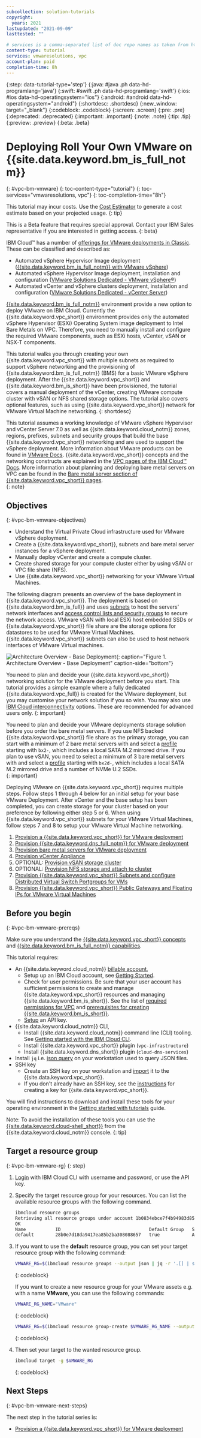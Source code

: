 ```yaml
---
subcollection: solution-tutorials
copyright:
  years: 2021
lastupdated: "2021-09-09"
lasttested: ""

# services is a comma-separated list of doc repo names as taken from https://github.ibm.com/cloud-docs/
content-type: tutorial
services: vmwaresolutions, vpc
account-plan: paid
completion-time: 8h
---
```


{:step: data-tutorial-type='step'}
{:java: #java .ph data-hd-programlang='java'}
{:swift: #swift .ph data-hd-programlang='swift'}
{:ios: #ios data-hd-operatingsystem="ios"}
{:android: #android data-hd-operatingsystem="android"}
{:shortdesc: .shortdesc}
{:new_window: target="_blank"}
{:codeblock: .codeblock}
{:screen: .screen}
{:pre: .pre}
{:deprecated: .deprecated}
{:important: .important}
{:note: .note}
{:tip: .tip}
{:preview: .preview}
{:beta: .beta}

# Deploying Roll Your Own VMware on {{site.data.keyword.bm_is_full_notm}}
{: #vpc-bm-vmware}
{: toc-content-type="tutorial"}
{: toc-services="vmwaresolutions, vpc"}
{: toc-completion-time="8h"}

This tutorial may incur costs. Use the [Cost Estimator](https://{DomainName}/estimator/review) to generate a cost estimate based on your projected usage.
{: tip}


This is a Beta feature that requires special approval. Contact your IBM Sales representative if you are interested in getting access.
{: beta}

IBM Cloud™ has a number of [offerings for VMware deployments in Classic](https://{DomainName}/docs/vmwaresolutions?topic=vmwaresolutions-getting-started#getting-started-depl-offerings). These can be classified and described as:

- Automated vSphere Hypervisor Image deployment ([{{site.data.keyword.bm_is_full_notm}} with VMware vSphere](https://{DomainName}/docs/vmware?topic=vmware-vmware-getting-started))
- Automated vSphere Hypervisor Image deployment, installation and configuration ([VMware Solutions Dedicated - VMware vSphere®](https://{DomainName}/docs/vmwaresolutions?topic=vmwaresolutions-vs_vsphereclusteroverview))
- Automated vCenter and vSphere clusters deployment, installation and configuration ([VMware Solutions Dedicated - vCenter Server](https://{DomainName}/docs/vmwaresolutions?topic=vmwaresolutions-vc_vcenterserveroverview))

[{{site.data.keyword.bm_is_full_notm}}](https://{DomainName}/docs/vpc?topic=vpc-about-bare-metal-servers) environment provide a new option to deploy VMware on IBM Cloud. Currently the {{site.data.keyword.vpc_short}} environment provides only the automated vSphere Hypervisor (ESXi) Operating System image deployment to Intel Bare Metals on VPC. Therefore, you need to manually install and configure the required VMware components, such as ESXi hosts, vCenter, vSAN or NSX-T components.

This tutorial walks you through creating your own {{site.data.keyword.vpc_short}} with multiple subnets as required to support vSphere networking and the provisioning of {{site.data.keyword.bm_is_full_notm}} (BMS) for a basic VMware vSphere deployment. After the {{site.data.keyword.vpc_short}} and {{site.data.keyword.bm_is_short}} have been provisioned, the tutorial covers a manual deployment of the vCenter, creating VMware compute cluster with vSAN or NFS shared storage options. The tutorial also covers optional features, such as using {{site.data.keyword.vpc_short}} network for VMware Virtual Machine networking.
{: shortdesc}

This tutorial assumes a working knowledge of VMware vSphere Hypervisor and vCenter Server 7.0 as well as {{site.data.keyword.cloud_notm}} zones, regions, prefixes, subnets and security groups that build the base {{site.data.keyword.vpc_short}} networking and are used to support the vSphere deployment. More information about VMware products can be found in [VMware Docs](https://docs.vmware.com). {{site.data.keyword.vpc_short}} concepts and the networking constructs are explained in the [VPC pages of the IBM Cloud™ Docs](https://{DomainName}/docs/vpc?topic=vpc-getting-started). More information about planning and deploying bare metal servers on VPC can be found in the [Bare metal server section of {{site.data.keyword.vpc_short}} pages](https://{DomainName}/docs/vpc?topic=vpc-planning-for-bare-metal-servers).  
{: note}

## Objectives
{: #vpc-bm-vmware-objectives}

* Understand the Virtual Private Cloud infrastructure used for VMware vSphere deployment.
* Create a {{site.data.keyword.vpc_short}}, subnets and bare metal server instances for a vSphere deployment.
* Manually deploy vCenter and create a compute cluster.
* Create shared storage for your compute cluster either by using vSAN or VPC file share (NFS).
* Use {{site.data.keyword.vpc_short}} networking for your VMware Virtual Machines.

The following diagram presents an overview of the base deployment in {{site.data.keyword.vpc_short}}. The deployment is based on {{site.data.keyword.bm_is_full}} and uses [subnets](https://{DomainName}/docs/vpc?topic=vpc-about-networking-for-vpc) to host the servers' network interfaces and [access control lists and security groups](https://{DomainName}/docs/vpc?topic=vpc-security-in-your-vpc) to secure the network access. VMware vSAN with local ESXi host embedded SSDs or {{site.data.keyword.vpc_short}} file share are the storage options for datastores to be used for VMware Virtual Machines. {{site.data.keyword.vpc_short}} subnets can also be used to host network interfaces of VMware Virtual machines. 

![Architecture Overview - Base Deployment](images/solution63-ryo-vmware-on-vpc/Self-Managed-Simple-20210813v1-Non-NSX-based.svg "Architecture Overview - Base Deployment"){: caption="Figure 1. Architecture Overview - Base Deployment" caption-side="bottom"}

You need to plan and decide your {{site.data.keyword.vpc_short}} networking solution for the VMware deployment before you start. This tutorial provides a simple example where a fully dedicated {{site.data.keyword.vpc_full}} is created for the VMware deployment, but you may customise your network solution if you so wish. You may also use [IBM Cloud interconnectivity](https://{DomainName}/docs/vpc?topic=vpc-interconnectivity) options. These are recommended for advanced users only.
{: important}

You need to plan and decide your VMware deployments storage solution before you order the bare metal servers. If you use NFS backed {{site.data.keyword.vpc_short}} file share as the primary storage, you can start with a minimum of 2 bare metal servers with and select a [profile](https://{DomainName}/docs/vpc?topic=vpc-bare-metal-servers-profile) starting with `bx2-`, which includes a local SATA M.2 mirrored drive. If you plan to use vSAN, you need to select a minimum of 3 bare metal servers with and select a [profile](https://{DomainName}/docs/vpc?topic=vpc-bare-metal-servers-profile) starting with `bx2d-`, which includes a local SATA M.2 mirrored drive and a number of NVMe U.2 SSDs.  
{: important}

Deploying VMware on {{site.data.keyword.vpc_short}} requires multiple steps. Follow steps 1 through 4 below for an initial setup for your base VMware Deployment. After vCenter and the base setup has been completed, you can create storage for your cluster based on your preference by following either step 5 or 6. When using {{site.data.keyword.vpc_short}} subnets for your VMware Virtual Machines, follow steps 7 and 8 to setup your VMware Virtual Machine networking.

1. [Provision a {{site.data.keyword.vpc_short}} for VMware deployment](/docs/solution-tutorials?topic=solution-tutorials-vpc-bm-vmware-vpc#vpc-bm-vmware-vpc)
2. [Provision {{site.data.keyword.dns_full_notm}} for VMware deployment](/docs/solution-tutorials?topic=solution-tutorials-vpc-bm-vmware-dns#vpc-bm-vmware-dns)
3. [Provision bare metal servers for VMware deployment](/docs/solution-tutorials?topic=solution-tutorials-vpc-bm-vmware-bms#vpc-bm-vmware-bms)
4. [Provision vCenter Appliance](/docs/solution-tutorials?topic=solution-tutorials-vpc-bm-vmware-vcenter#vpc-bm-vmware-vcenter)
5. OPTIONAL: [Provision vSAN storage cluster](/docs/solution-tutorials?topic=solution-tutorials-vpc-bm-vmware-vsan#vpc-bm-vmware-vsan)
6. OPTIONAL: [Provision NFS storage and attach to cluster](/docs/solution-tutorials?topic=solution-tutorials-vpc-bm-vmware-nfs#vpc-bm-vmware-nfs)
7. [Provision {{site.data.keyword.vpc_short}} Subnets and configure Distributed Virtual Switch Portgroups for VMs](/docs/solution-tutorials?topic=solution-tutorials-vpc-bm-vmware-newvm#vpc-bm-vmware-newvm)
8. [Provision {{site.data.keyword.vpc_short}} Public Gateways and Floating IPs for VMware Virtual Machines](/docs/solution-tutorials?topic=solution-tutorials-vpc-bm-vmware-pgwip#vpc-bm-vmware-pgwip)

## Before you begin
{: #vpc-bm-vmware-prereqs}

Make sure you understand the [{{site.data.keyword.vpc_short}} concepts](https://{DomainName}/vpc-ext/overview) and [{{site.data.keyword.bm_is_full_notm}} capabilities](https://{DomainName}/docs/vpc?topic=vpc-planning-for-bare-metal-servers).

This tutorial requires:
* An {{site.data.keyword.cloud_notm}} [billable account](https://{DomainName}/docs/account?topic=account-accounts),
   * Setup up an IBM Cloud account, see [Getting Started](https://{DomainName}/docs/account?topic=account-account-getting-started).
   * Check for user permissions. Be sure that your user account has sufficient permissions to create and manage {{site.data.keyword.vpc_short}} resources and managing {{site.data.keyword.bm_is_short}}. See the list of [required permissions  for VPC](https://{DomainName}/docs/vpc?topic=vpc-managing-user-permissions-for-vpc-resources) and [prerequisites for creating {{site.data.keyword.bm_is_short}}](https://{DomainName}/docs/vpc?topic=vpc-creating-bare-metal-servers#prereq).
   * [Setup](https://{DomainName}/docs/account?topic=account-userapikey&interface=ui)  an API key.
* {{site.data.keyword.cloud_notm}} CLI,
   * Install {{site.data.keyword.cloud_notm}} command line (CLI) tooling. See [Getting started with the IBM Cloud CLI](https://{DomainName}/docs/cli).
   * Install {{site.data.keyword.vpc_short}} plugin (`vpc-infrastructure`)
   * Install {{site.data.keyword.dns_short}} plugin (`cloud-dns-services`)
* Install `jq` i.e. [json query](https://stedolan.github.io/jq/) on your workstation used to query JSON files.
* SSH key
   * Create an SSH key on your workstation and [import](https://{DomainName}/docs/vpc?topic=vpc-ssh-keys) it to the {{site.data.keyword.vpc_short}}. 
   * If you don't already have an SSH key, see the [instructions](https://{DomainName}/docs/vpc?topic=vpc-ssh-keys#locating-ssh-keys) for creating a key for {{site.data.keyword.vpc_short}}.

You will find instructions to download and install these tools for your operating environment in the [Getting started with tutorials](https://{DomainName}/docs/solution-tutorials?topic=solution-tutorials-tutorials) guide.

Note: To avoid the installation of these tools you can use the [{{site.data.keyword.cloud-shell_short}}](https://{DomainName}/shell) from the {{site.data.keyword.cloud_notm}} console.
{: tip}


## Target a resource group
{: #vpc-bm-vmware-rg}
{: step}

1. [Login](https://{DomainName}/docs/cli?topic=cli-getting-started) with IBM Cloud CLI with username and password, or use the API key.

2. Specify the target resource group for your resources. You can list the available resource groups with the following command.

   ```bash
   ibmcloud resource groups
   Retrieving all resource groups under account 1b0834ebce7f4b94983d856f532ebfe2 as xxx@yyy.com...
   OK
   Name           ID                                 Default Group   State   
   default        28b0e7d18da9417ea85b2ba308088657   true            ACTIVE 
   ```

3. If you want to use the **default** resource group, you can set your target resource group with the following command: 

   ```sh
   VMWARE_RG=$(ibmcloud resource groups --output json | jq -r '.[] | select(.name == "default")'.id)
   ```
   {: codeblock}

   If you want to create a new resource group for your VMware assets e.g. with a name **VMware**, you can use the following commands:

   ```sh
   VMWARE_RG_NAME="VMware"
   ```
   {: codeblock}

   ```sh
   VMWARE_RG=$(ibmcloud resource group-create $VMWARE_RG_NAME --output json | jq -r .id)
   ```
   {: codeblock}

4. Then set your target to the wanted resource group.

   ```sh
   ibmcloud target -g $VMWARE_RG
   ```
   {: codeblock}

## Next Steps
{: #vpc-bm-vmware-next-steps}

The next step in the tutorial series is:

* [Provision a {{site.data.keyword.vpc_short}} for VMware deployment](/docs/solution-tutorials?topic=solution-tutorials-vpc-bm-vmware-vpc#vpc-bm-vmware-vpc)
